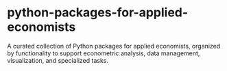 # python-packages-for-applied-economists
A curated collection of Python packages for applied economists, organized by functionality to support econometric analysis, data management, visualization, and specialized tasks.
